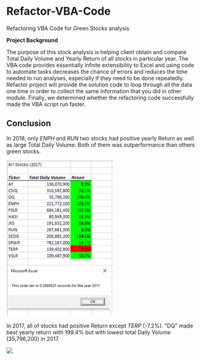 # Refactor-VBA-Code
Refactoring VBA Code for Green Stocks analysis

**Project Background**

The purpose of this stock analysis is helping client obtain and compare Total Daily Volume and Yearly Return of all stocks in particular year. 
The VBA code provides essentially infnite extensibility to Excel and using code to automate tasks decreases the chance of errors and reduces
the time needed to run analyses, especially if they need to be done repeatedly.
Refactor project will provide the solution code to loop through all the data one time in order to collect the same information that you did in other module.
Finally, we determined whether the refactoring code successfully made the VBA script run faster.


## Conclusion
In 2018, only *ENPH* and *RUN* two stocks had positive yearly Return as well as large Total Daily Volume. Both of them was outperformance than others green stocks.

![Refactor-VBA-Code](VBA_Challenge_2017.PNG)

In 2017, all of stocks had positive Return except *TERP* (-7.2%). "DQ" made best yearly return with 199.4% but with lowest total Daily Volume (35,796,200) in 2017.

![](/2017Analysis.JPG)
